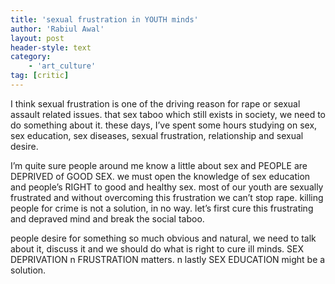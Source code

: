 ```yaml
---
title: 'sexual frustration in YOUTH minds'
author: 'Rabiul Awal'
layout: post
header-style: text
category:
    - 'art_culture'
tag: [critic]
---
```

I think sexual frustration is one of the driving reason for rape or sexual assault related issues. that sex taboo which still exists in society, we need to do something about it. these days, I’ve spent some hours studying on sex, sex education, sex diseases, sexual frustration, relationship and sexual desire.

I’m quite sure people around me know a little about sex and PEOPLE are DEPRIVED of GOOD SEX. we must open the knowledge of sex education and people’s RIGHT to good and h<span class="text_exposed_show">ealthy sex. most of our youth are sexually frustrated and without overcoming this frustration we can’t stop rape. killing people for crime is not a solution, in no way. let’s first cure this frustrating and depraved mind and break the social taboo.</span>

people desire for something so much obvious and natural, we need to talk about it, discuss it and we should do what is right to cure ill minds. SEX DEPRIVATION n FRUSTRATION matters. n lastly SEX EDUCATION might be a solution.


